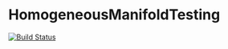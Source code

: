 # HomogeneousManifoldTesting

[![Build Status](https://github.com/clairebrecheteau/HomogeneousManifoldTesting.jl/actions/workflows/CI.yml/badge.svg?branch=main)](https://github.com/clairebrecheteau/HomogeneousManifoldTesting.jl/actions/workflows/CI.yml?query=branch%3Amain)
